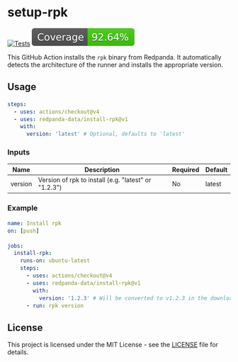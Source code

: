# setup-rpk

[![Tests](https://github.com/redpanda-data/setup-rpk/actions/workflows/ci.yml/badge.svg)](https://github.com/redpanda-data/setup-rpk/actions/workflows/ci.yml)
![Coverage](badges/coverage.svg)

This GitHub Action installs the `rpk` binary from Redpanda. It automatically
detects the architecture of the runner and installs the appropriate version.

## Usage

```yaml
steps:
  - uses: actions/checkout@v4
  - uses: redpanda-data/install-rpk@v1
    with:
      version: 'latest' # Optional, defaults to 'latest'
```

### Inputs

| Name    | Description                                          | Required | Default |
| ------- | ---------------------------------------------------- | -------- | ------- |
| version | Version of rpk to install (e.g. "latest" or "1.2.3") | No       | latest  |

### Example

```yaml
name: Install rpk
on: [push]

jobs:
  install-rpk:
    runs-on: ubuntu-latest
    steps:
      - uses: actions/checkout@v4
      - uses: redpanda-data/install-rpk@v1
        with:
          version: '1.2.3' # Will be converted to v1.2.3 in the download URL
      - run: rpk version
```

## License

This project is licensed under the MIT License - see the [LICENSE](LICENSE) file
for details.

